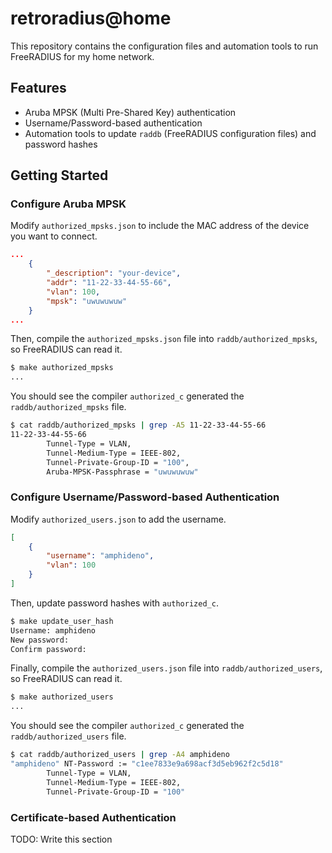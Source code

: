 # retroradius@home

This repository contains the configuration files and automation tools to run FreeRADIUS for my home network.

## Features

- Aruba MPSK (Multi Pre-Shared Key) authentication
- Username/Password-based authentication
- Automation tools to update `raddb` (FreeRADIUS configuration files) and password hashes

## Getting Started

### Configure Aruba MPSK

Modify `authorized_mpsks.json` to include the MAC address of the device you want to connect.

```json
...
    {
        "_description": "your-device",
        "addr": "11-22-33-44-55-66",
        "vlan": 100,
        "mpsk": "uwuwuwuw"
    }
...
```

Then, compile the `authorized_mpsks.json` file into `raddb/authorized_mpsks`, so FreeRADIUS can read it.

```bash
$ make authorized_mpsks
...
```

You should see the compiler `authorized_c` generated the `raddb/authorized_mpsks` file.

```bash
$ cat raddb/authorized_mpsks | grep -A5 11-22-33-44-55-66
11-22-33-44-55-66
        Tunnel-Type = VLAN,
        Tunnel-Medium-Type = IEEE-802,
        Tunnel-Private-Group-ID = "100",
        Aruba-MPSK-Passphrase = "uwuwuwuw"
```

### Configure Username/Password-based Authentication

Modify `authorized_users.json` to add the username.

```json
[
    {
        "username": "amphideno",
        "vlan": 100
    }
]
```

Then, update password hashes with `authorized_c`.

```bash
$ make update_user_hash
Username: amphideno
New password: 
Confirm password:
```

Finally, compile the `authorized_users.json` file into `raddb/authorized_users`, so FreeRADIUS can read it.

```bash
$ make authorized_users
...
```

You should see the compiler `authorized_c` generated the `raddb/authorized_users` file.

```bash
$ cat raddb/authorized_users | grep -A4 amphideno
"amphideno" NT-Password := "c1ee7833e9a698acf3d5eb962f2c5d18"
        Tunnel-Type = VLAN,
        Tunnel-Medium-Type = IEEE-802,
        Tunnel-Private-Group-ID = "100"
```

### Certificate-based Authentication

TODO: Write this section